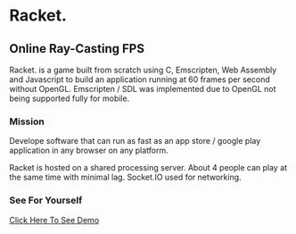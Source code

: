 # Racket.
## Online Ray-Casting FPS

Racket. is a game built from scratch using C, Emscripten, Web Assembly and Javascript to build an application running
at 60 frames per second without OpenGL. Emscripten / SDL was implemented due to OpenGL not being supported fully for mobile.

### Mission
Develope software that can run as fast as an app store / google play application in any browser on any platform.

Racket is hosted on a shared processing server. About 4 people can play at the same time with minimal lag. 
Socket.IO used for networking.

### See For Yourself
[Click Here To See Demo](https://secret-bastion-20420.herokuapp.com/)

